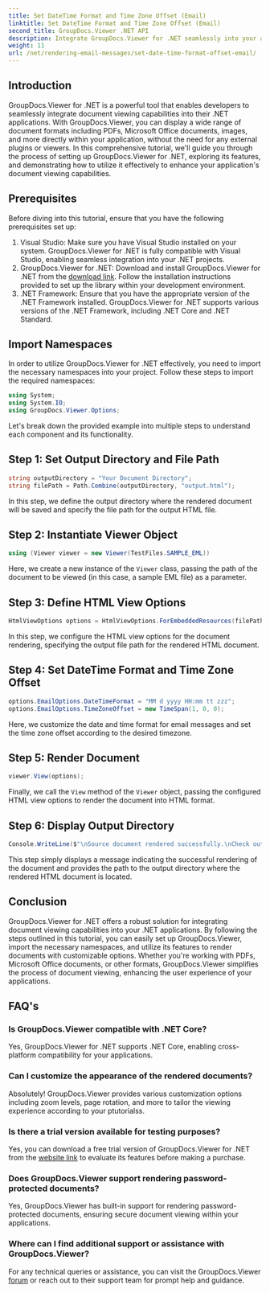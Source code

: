 ```yaml
---
title: Set DateTime Format and Time Zone Offset (Email)
linktitle: Set DateTime Format and Time Zone Offset (Email)
second_title: GroupDocs.Viewer .NET API
description: Integrate GroupDocs.Viewer for .NET seamlessly into your applications for powerful document viewing capabilities. Enhance user experience with customizable options.
weight: 11
url: /net/rendering-email-messages/set-date-time-format-offset-email/
---
```


## Introduction
GroupDocs.Viewer for .NET is a powerful tool that enables developers to seamlessly integrate document viewing capabilities into their .NET applications. With GroupDocs.Viewer, you can display a wide range of document formats including PDFs, Microsoft Office documents, images, and more directly within your application, without the need for any external plugins or viewers. In this comprehensive tutorial, we'll guide you through the process of setting up GroupDocs.Viewer for .NET, exploring its features, and demonstrating how to utilize it effectively to enhance your application's document viewing capabilities.
## Prerequisites
Before diving into this tutorial, ensure that you have the following prerequisites set up:
1. Visual Studio: Make sure you have Visual Studio installed on your system. GroupDocs.Viewer for .NET is fully compatible with Visual Studio, enabling seamless integration into your .NET projects.
2. GroupDocs.Viewer for .NET: Download and install GroupDocs.Viewer for .NET from the [download link](https://releases.groupdocs.com/viewer/net/). Follow the installation instructions provided to set up the library within your development environment.
3. .NET Framework: Ensure that you have the appropriate version of the .NET Framework installed. GroupDocs.Viewer for .NET supports various versions of the .NET Framework, including .NET Core and .NET Standard.

## Import Namespaces
In order to utilize GroupDocs.Viewer for .NET effectively, you need to import the necessary namespaces into your project. Follow these steps to import the required namespaces:

```csharp
using System;
using System.IO;
using GroupDocs.Viewer.Options;
```


Let's break down the provided example into multiple steps to understand each component and its functionality.
## Step 1: Set Output Directory and File Path
```csharp
string outputDirectory = "Your Document Directory";
string filePath = Path.Combine(outputDirectory, "output.html");
```
In this step, we define the output directory where the rendered document will be saved and specify the file path for the output HTML file.
## Step 2: Instantiate Viewer Object
```csharp
using (Viewer viewer = new Viewer(TestFiles.SAMPLE_EML))
```
Here, we create a new instance of the `Viewer` class, passing the path of the document to be viewed (in this case, a sample EML file) as a parameter.
## Step 3: Define HTML View Options
```csharp
HtmlViewOptions options = HtmlViewOptions.ForEmbeddedResources(filePath);
```
In this step, we configure the HTML view options for the document rendering, specifying the output file path for the rendered HTML document.
## Step 4: Set DateTime Format and Time Zone Offset
```csharp
options.EmailOptions.DateTimeFormat = "MM d yyyy HH:mm tt zzz";
options.EmailOptions.TimeZoneOffset = new TimeSpan(1, 0, 0);
```
Here, we customize the date and time format for email messages and set the time zone offset according to the desired timezone.
## Step 5: Render Document
```csharp
viewer.View(options);
```
Finally, we call the `View` method of the `Viewer` object, passing the configured HTML view options to render the document into HTML format.
## Step 6: Display Output Directory
```csharp
Console.WriteLine($"\nSource document rendered successfully.\nCheck output in {outputDirectory}.");
```
This step simply displays a message indicating the successful rendering of the document and provides the path to the output directory where the rendered HTML document is located.

## Conclusion
GroupDocs.Viewer for .NET offers a robust solution for integrating document viewing capabilities into your .NET applications. By following the steps outlined in this tutorial, you can easily set up GroupDocs.Viewer, import the necessary namespaces, and utilize its features to render documents with customizable options. Whether you're working with PDFs, Microsoft Office documents, or other formats, GroupDocs.Viewer simplifies the process of document viewing, enhancing the user experience of your applications.
## FAQ's
### Is GroupDocs.Viewer compatible with .NET Core?
Yes, GroupDocs.Viewer for .NET supports .NET Core, enabling cross-platform compatibility for your applications.
### Can I customize the appearance of the rendered documents?
Absolutely! GroupDocs.Viewer provides various customization options including zoom levels, page rotation, and more to tailor the viewing experience according to your ptutorialss.
### Is there a trial version available for testing purposes?
Yes, you can download a free trial version of GroupDocs.Viewer for .NET from the [website link](https://releases.groupdocs.com/viewer/net/) to evaluate its features before making a purchase.
### Does GroupDocs.Viewer support rendering password-protected documents?
Yes, GroupDocs.Viewer has built-in support for rendering password-protected documents, ensuring secure document viewing within your applications.
### Where can I find additional support or assistance with GroupDocs.Viewer?
For any technical queries or assistance, you can visit the GroupDocs.Viewer [forum](https://forum.groupdocs.com/c/viewer/9) or reach out to their support team for prompt help and guidance.
